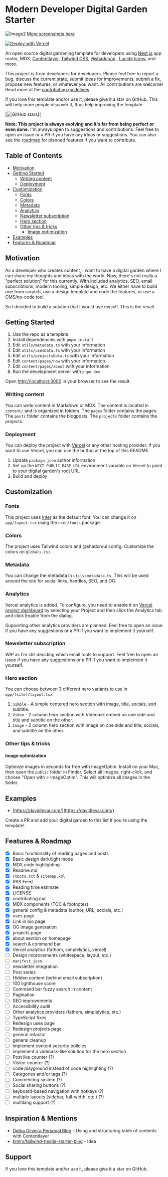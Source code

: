 # Modern Developer Digital Garden Starter

![Image2](/screenshots/garden2.png)
[More screenshots here](/screenshots/)

[![Deploy with Vercel](https://vercel.com/button)](https://vercel.com/new/git/external?repository-url=https://github.com/thedevdavid/digital-garden)

An open source digital gardening template for developers using [Next.js](https://nextjs.org/) app router, MDX, [Contentlayer](https://contentlayer.dev/), [Tailwind CSS](https://tailwindcss.com/), [@shadcn/ui](https://ui.shadcn.com/) , [Lucide Icons](https://lucide.dev/icons), and more.

This project is from developers for developers. Please feel free to report a bug, discuss the current state, submit ideas for improvements, submit a fix, propose new features, or whatever you want. All contributions are welcome! Read more at the [contributing guidelines](./CONTRIBUTING.md).

If you love this template and/or use it, please give it a star on GitHub. This will help more people discover it, thus help improving the template.

[![GitHub stars](https://img.shields.io/github/stars/thedevdavid/digital-garden?style=social)](

**Note: This project is always evolving and it's far from being perfect or even done.** I'm always open to suggestions and contributions. Feel free to open an issue or a PR if you have any ideas or suggestions. You can also see the [roadmap](#features--roadmap) for planned features if you want to contribute.

## Table of Contents

- [Motivation](#motivation)
- [Getting Started](#getting-started)
  - [Writing content](#writing-content)
  - [Deployment](#deployment)
- [Customization](#customization)
  - [Fonts](#fonts)
  - [Colors](#colors)
  - [Metadata](#metadata)
  - [Analytics](#analytics)
  - [Newsletter subscription](#newsletter-subscription)
  - [Hero section](#hero-section)
  - [Other tips & tricks](#other-tips--tricks)
    - [Image optimization](#image-optimization)
- [Examples](#examples)
- [Features & Roadmap](#features--roadmap)

## Motivation

As a developer who creates content, I want to have a digital garden where I can share my thoughts and ideas with the world. Now, there's not really a "perfect solution" for this currently. With included analytics, SEO, email subscribtions, modern tooling, simple design, etc. We either have to build one from scratch, use a design template and code the features, or use a CMS/no-code tool.

So I decided to build a solution that I would use myself. This is the result.

## Getting Started

1. Use the repo as a template
2. Install dependencies with `pnpm install`
3. Edit `utils/metadata.ts` with your information
4. Edit `utils/usesData.ts` with your information
5. Edit `utils/projectsData.ts` with your information
6. Edit `content/pages/now` with your information
7. Edit `content/pages/about` with your information
8. Run the development server with `pnpm dev`

Open [http://localhost:3000](http://localhost:3000) in your browser to see the result.

### Writing content

You can write content in Markdown or MDX. The content is located in `content/` and is organized in folders. The `pages` folder contains the pages. The `posts` folder contains the blogposts. The `projects` folder contains the projects.

### Deployment

You can deploy the project with [Vercel](https://vercel.com/) or any other hosting provider. If you want to use Vercel, you can use the button at the top of this README.

1. Update `package.json` author information
2. Set up the `NEXT_PUBLIC_BASE_URL` environment variable on Vercel to point to your digital garden's root URL
3. Build and deploy

## Customization

### Fonts

This project uses [Inter](https://rsms.me/inter/) as the default font. You can change it on `app/layout.tsx` using the `next/fonts` package.

### Colors

The project uses Tailwind colors and @shadcn/ui config. Customize the colors on `globals.css`.

### Metadata

You can change the metadata in `utils/metadata.ts`. This will be used around the site for social links, handles, SEO, and OG.

### Analytics

Vercel analytics is added. To configure, you need to enable it on [Vercel project dashboard](https://vercel.com/dashboard) by selecting your Project and then click the Analytics tab and click Enable from the dialog.

Supporting other analytics providers are planned. Feel free to open an issue if you have any suggestions or a PR if you want to implement it yourself.

### Newsletter subscription

_WIP_ as I'm still deciding which email tools to support. Feel free to open an issue if you have any suggestions or a PR if you want to implement it yourself.

### Hero section

You can choose between 3 different hero variants to use in `app/(site)/layout.tsx`.

1. `Simple` - A simple centered hero section with image, title, socials, and subtitle.
2. `Video` - 2 column hero section with Videoask embed on one side and title and subtitle on the other.
3. `Image` - 2 column hero section with image on one side and title, socials, and subtitle on the other.

### Other tips & tricks

#### Image optimization

Optimize images in seconds for free with ImageOptim. Install on your Mac, then open the `public` folder in Finder. Select all images, right-click, and choose "Open with > ImageOptim". This will optimize all images in the folder.

## Examples

- [https://davidlevai.com/](https://davidlevai.com/)

Create a PR and add your digital garden to this list if you're using the template!

## Features & Roadmap

- [x] Basic functionality of reading pages and posts
- [x] Basic design dark/light mode
- [x] MDX code highlighting
- [x] Readme.md
- [x] `robots.txt` & `sitemap.xml`
- [x] RSS Feed
- [x] Reading time estimate
- [x] LICENSE
- [x] contributing.md
- [x] MDX components (TOC & footnotes)
- [x] general config & metadata (author, URL, socials, etc.)
- [x] uses page
- [x] Link in bio page
- [x] OG image generation
- [x] projects page
- [x] about section on homepage
- [x] search & command bar
- [x] Vercel analytics (fathom, simplelytics, vercel)
- [ ] Design improvements (whitespace, layout, etc.)
- [ ] `manifest.json`
- [ ] newsletter integration
- [ ] Post series
- [ ] Hidden content (behind email subscription)
- [ ] 100 lighthouse score
- [ ] Command bar fuzzy search in content
- [ ] Pagination
- [ ] SEO improvements
- [ ] Accessibility audit
- [ ] Other analytics providers (fathom, simplelytics, etc.)
- [ ] TypeScript fixes
- [ ] Redesign uses page
- [ ] Redesign projects page
- [ ] general refactor
- [ ] general cleanup
- [ ] implement content security policies
- [ ] implement a videoask-like solution for the hero section
- [ ] Post like counter (?)
- [ ] Visitor counter (?)
- [ ] code playground instead of code highlighting (?)
- [ ] Categories and/or tags (?)
- [ ] Commenting system (?)
- [ ] Social sharing buttons (?)
- [ ] keyboard-based navigation with hotkeys (?)
- [ ] multiple layouts (sidebar, full-width, etc.) (?)
- [ ] multilang support (?)

## Inspiration & Mentions

- [Delba Oliveira Personal Blog](https://github.com/delbaoliveira/website) - Using and structuring table of contents with Contentlayer
- [timlrx/tailwind-nextjs-starter-blog](https://github.com/timlrx/tailwind-nextjs-starter-blog) - Idea

## Support

If you love this template and/or use it, please give it a star on GitHub.
